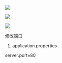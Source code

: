 ![](D:/download/youdaonote-pull-master/data/Technology/JAVA/springboot/images/WEBRESOURCE99841a7b5b9ebe915458ffcfe300fa15截图.png)

![](D:/download/youdaonote-pull-master/data/Technology/JAVA/springboot/images/WEBRESOURCEa284a66aa812b057fe14cb62d6524931截图.png)

![](D:/download/youdaonote-pull-master/data/Technology/JAVA/springboot/images/WEBRESOURCE5d0f0fc61cc54a6f20ef4b527effcc44截图.png)

修改端口

1. application.properties

server.port=80